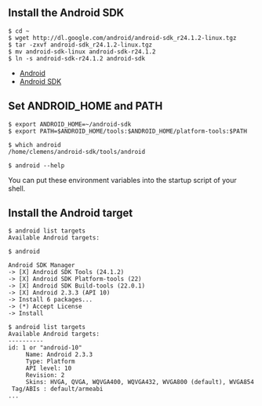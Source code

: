 ## Install the Android SDK

```
$ cd ~
$ wget http://dl.google.com/android/android-sdk_r24.1.2-linux.tgz
$ tar -zxvf android-sdk_r24.1.2-linux.tgz
$ mv android-sdk-linux android-sdk-r24.1.2
$ ln -s android-sdk-r24.1.2 android-sdk
```

* [Android](http://www.android.com/)
* [Android SDK](https://developer.android.com/sdk/)

## Set ANDROID_HOME and PATH

```
$ export ANDROID_HOME=~/android-sdk
$ export PATH=$ANDROID_HOME/tools:$ANDROID_HOME/platform-tools:$PATH

$ which android
/home/clemens/android-sdk/tools/android

$ android --help
```

You can put these environment variables into the startup script of your shell.

## Install the Android target

```
$ android list targets
Available Android targets:

$ android

Android SDK Manager
-> [X] Android SDK Tools (24.1.2)
-> [X] Android SDK Platform-tools (22)
-> [X] Android SDK Build-tools (22.0.1)
-> [X] Android 2.3.3 (API 10)
-> Install 6 packages...
-> (*) Accept License
-> Install

$ android list targets
Available Android targets:
----------
id: 1 or "android-10"
     Name: Android 2.3.3
     Type: Platform
     API level: 10
     Revision: 2
     Skins: HVGA, QVGA, WQVGA400, WQVGA432, WVGA800 (default), WVGA854
 Tag/ABIs : default/armeabi
...
```

